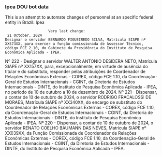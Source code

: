  ### Ipea DOU bot data
 This is an attempt to automate changes of personnel at an specific federal entity in Brazil: Ipea
 
                        Very last change: 
 	 21 October, 2024
	Designar o servidor BERNARDO FIGUEIREDO SILVA, Matrícula SIAPE nº XX573XX, para exercer a função comissionada de Assessor Técnico, código FCE 2.10, do Gabinete da Presidência do Instituto de Pesquisa Econômica Aplicada - IPEA.
Nº 222 - Designar o servidor WALTER ANTONIO DESIDERA NETO, Matrícula SIAPE nº XX157XX, para, excepcionalmente, em virtude de ausência do titular e do substituto, responder pelas atribuições de Coordenador de Relações Econômicas Externas - COREX, código FCE 1.10, da Coordenação-Geral de Estudos Internacionais - CGINT, da Diretoria de Estudos Internacionais - DINTE, do Instituto de Pesquisa Econômica Aplicada - IPEA, no período de 10 de outubro a 10 de dezembro de 2024.
Nº 221 - Dispensar, a contar de 10 de outubro de 2024, o servidor RODRIGO FRACALOSSI DE MORAES, Matrícula SIAPE nº XX340XX, do encargo de substituto do Coordenador de Relações Econômicas Externas - COREX, código FCE 1.10, da Coordenação-Geral de Estudos Internacionais - CGINT, da Diretoria de Estudos Internacionais - DINTE, do Instituto de Pesquisa Econômica Aplicada - IPEA.
Nº 220 - Dispensar, a contar de 10 de outubro de 2024, o servidor RENATO COELHO BAUMANN DAS NEVES, Matrícula SIAPE nº XX039XX, da Função Comissionada de Coordenador de Relações Econômicas Externas - COREX, código FCE 1.10, da Coordenação-Geral de Estudos Internacionais - CGINT, da Diretoria de Estudos Internacionais - DINTE, do Instituto de Pesquisa Econômica Aplicada - IPEA.
